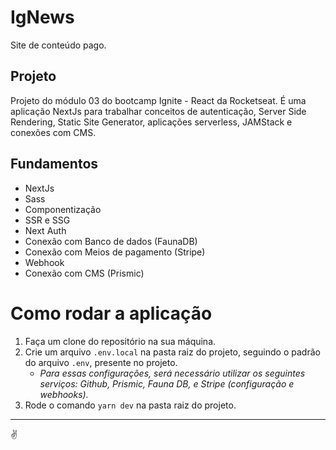 # IgNews

Site de conteúdo pago.

## Projeto
Projeto do módulo 03 do bootcamp Ignite - React da Rocketseat.
É uma aplicação NextJs para trabalhar conceitos de autenticação, Server Side Rendering, Static Site Generator, aplicações serverless, JAMStack e conexões com CMS.

## Fundamentos

- NextJs
- Sass
- Componentização
- SSR e SSG
- Next Auth
- Conexão com Banco de dados (FaunaDB)
- Conexão com Meios de pagamento (Stripe)
- Webhook
- Conexão com CMS (Prismic)

# Como rodar a aplicação

1. Faça um clone do repositório na sua máquina.
2. Crie um arquivo `.env.local` na pasta raiz do projeto, seguindo o padrão do arquivo `.env`, presente no projeto.
   - _Para essas configurações, será necessário utilizar os seguintes serviços: Github, Prismic, Fauna DB, e Stripe (configuração e webhooks)._
3. Rode o comando `yarn dev` na pasta raiz do projeto.

---

✌
